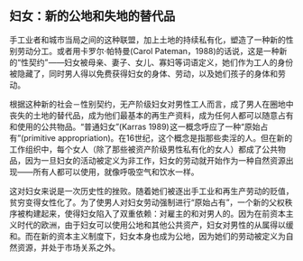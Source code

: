 

## 妇女：新的公地和失地的替代品

手工业者和城市当局之间的这种联盟，加上土地的持续私有化，塑造了一种新的性别劳动分工。或者用卡罗尔·帕特曼(Carol Pateman，1988)的话说，这是一种新的“性契约”![在对霍布斯和洛克提出的17世纪社会契约理论的彻底批判中，卡罗尔·帕特曼(1988)认为，“社会契约”是建立在一个更基本的“性契约”之上的，它承认男人有权占有女人的身体和劳动。](data:image/gif;base64,iVBORw0KGgoAAAANSUhEUgAAAAEAAAABCAYAAAAfFcSJAAAADUlEQVQImWNgYGBgAAAABQABh6FO1AAAAABJRU5ErkJggg==)——妇女被母亲、妻子、女儿、寡妇等词语定义，她们作为工人的身份被隐藏了，同时男人得以免费获得妇女的身体、劳动，以及她们孩子的身体和劳动。

根据这种新的社会－性别契约，无产阶级妇女对男性工人而言，成了男人在圈地中丧失的土地的替代品，成为他们最基本的再生产资料，成为任何人都可以随意占有和使用的公共物品。“普通妇女”(Karras 1989)![露丝·马佐·卡拉斯(Ruth Mazo Karras，1996)写道：“‘普通妇女’是指所有男人都可以使用的女人；它与‘普通人’不同，‘普通人’表示出身卑微的人，可以是贬义或褒义的，‘普通妇女’则没有传达任何不友善行为或阶级团结的意义。”（第138页）](data:image/gif;base64,iVBORw0KGgoAAAANSUhEUgAAAAEAAAABCAYAAAAfFcSJAAAADUlEQVQImWNgYGBgAAAABQABh6FO1AAAAABJRU5ErkJggg==)这一概念呼应了一种“原始占有”(primitive appropriation)。在16世纪，这个概念是指那些卖淫的人。但在新的工作组织中，每个女人（除了那些被资产阶级男性私有化的女人）都成了公共物品，因为一旦妇女的活动被定义为非工作，妇女的劳动就开始作为一种自然资源出现——所有人都可以使用，就像呼吸空气和饮水一样。

这对妇女来说是一次历史性的挫败。随着她们被逐出手工业和再生产劳动的贬值，贫穷变得女性化了。为了使男人对妇女劳动强制进行“原始占有”，一个新的父权秩序被构建起来，使得妇女陷入了双重依赖：对雇主的和对男人的。因为在前资本主义时代的欧洲，由于妇女可以使用公地和其他公共资产，妇女对男性的从属得以缓和。而在新的资本主义制度下，妇女本身也成为公地，因为她们的劳动被定义为自然资源，并处于市场关系之外。